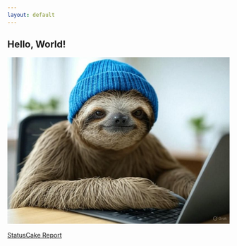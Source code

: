 ```yaml
---
layout: default
---
```


## Hello, World!


<!---
![Image of swish](/assets/images/IMG_1262.JPG)
-->

![Image of david](/assets/images/david_sloth.jpg)



[StatusCake Report](https://status.daveloper.com/)

